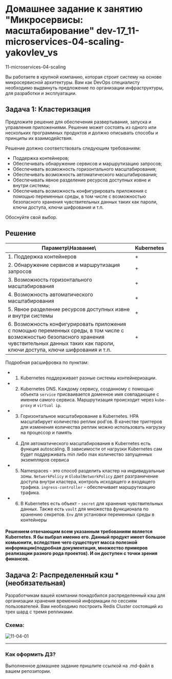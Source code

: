 # Домашнее задание к занятию "Микросервисы: масштабирование" dev-17_11-microservices-04-scaling-yakovlev_vs
11-microservices-04-scaling


Вы работаете в крупной компанию, которая строит систему на основе микросервисной архитектуры.
Вам как DevOps специалисту необходимо выдвинуть предложение по организации инфраструктуры, для разработки и эксплуатации.

## Задача 1: Кластеризация

Предложите решение для обеспечения развертывания, запуска и управления приложениями.
Решение может состоять из одного или нескольких программных продуктов и должно описывать способы и принципы их взаимодействия.

Решение должно соответствовать следующим требованиям:
- Поддержка контейнеров;
- Обеспечивать обнаружение сервисов и маршрутизацию запросов;
- Обеспечивать возможность горизонтального масштабирования;
- Обеспечивать возможность автоматического масштабирования;
- Обеспечивать явное разделение ресурсов доступных извне и внутри системы;
- Обеспечивать возможность конфигурировать приложения с помощью переменных среды, в том числе с возможностью безопасного хранения чувствительных данных таких как пароли, ключи доступа, ключи шифрования и т.п.

Обоснуйте свой выбор.


## Решение

| Параметр\Название\                                                                                                                                                                                   | Kubernetes |
|------------------------------------------------------------------------------------------------------------------------------------------------------------------------------------------------------|------------|
| 1. Поддержка контейнеров                                                                                                                                                                             | +          |
| 2. Обнаружение сервисов и маршрутизация запросов                                                                                                                                                     | +          |
| 3. Возможность горизонтального масштабирования                                                                                                                                                       | +          |
| 4. Возможность автоматического масштабирования                                                                                                                                                       | +          |
| 5. Явное разделение ресурсов доступных извне и внутри системы                                                                                                                                        | +          |
| 6. Возможность конфигурировать приложения с помощью переменных среды, в том числе с возможностью безопасного хранения чувствительных данных таких как пароли, ключи доступа, ключи шифрования и т.п. | +          |

Подробная расшифровка по пунктам:

- 1. Kubernetes поддерживает разные системы контейнеризации.
- 2. Kubernetes DNS. Каждому сервису, созданному с помощью объекта `service` присваивается доменное имя совпадающее с именем самого сервиса. Маршрутизация происходит через `kube-proxy` и `virtual ip`.
- 3. Горизонтальное масштабирование в Kubernetes. HPA масштабирует количество реплик pod'ов. В качестве триггеров для изменения количества реплик можно использовать нагрузку на процессор и память
- 4. Для автоматического масштабирования в Kubernetes есть функция autoscaling. В зависимости от нагрузки Kubernetes сам будет поддерживать min либо max количество запущенных экземпляров сервиса
- 5. Namespaces - это способ разделить кластер на индивидуальные зоны. `NetworkPolicy` и `GlobalNetworkPolicy` дает разграничение доступа внутри кластера, контроль исходящего и входящего трафика. `ingress-controller` - обеспечивает маршрутизацию трафика.
- 6. В Kubernetes есть объект - `secret` для хранения чувствительных данных. Также есть `vault` для множества функционала по хранению секретов. `Env` для установки переменных среды в контейнеры

#### Решением отвечающим всем указанным требованиям является Kubernetes. Я бы выбрал именно его. Данный продукт имеет большое комьюнити, вследствие чего существует масса полезной информации(подробная документация, множество примеров реализации разного рода проектов). И он доступен с точки зрения финансов.


## Задача 2: Распределенный кэш * (необязательная)

Разработчикам вашей компании понадобился распределенный кэш для организации хранения временной информации по сессиям пользователей.
Вам необходимо построить Redis Cluster состоящий из трех шард с тремя репликами.

### Схема:

![11-04-01](https://user-images.githubusercontent.com/1122523/114282923-9b16f900-9a4f-11eb-80aa-61ed09725760.png)

---

### Как оформить ДЗ?

Выполненное домашнее задание пришлите ссылкой на .md-файл в вашем репозитории.